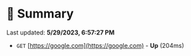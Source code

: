 # 📖 Summary
Last updated: **5/29/2023, 6:57:27 PM**

- `GET` [https://google.com](https://google.com) - **Up** (204ms)
